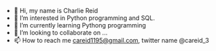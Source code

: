 - 👋 Hi, my name is Charlie Reid 
- 👀 I’m interested in Python programming and SQL.
- 🌱 I’m currently learning Pythong programming 
- 💞️ I’m looking to collaborate on ...
- 📫 How to reach me careid1195@gmail.com, twitter name @careid_3

<!---
careid1195/careid1195 is a ✨ special ✨ repository because its `README.md` (this file) appears on your GitHub profile.
You can click the Preview link to take a look at your changes.
--->
